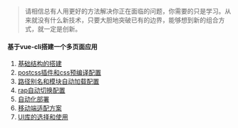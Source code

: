 >  请相信总有人用更好的方法解决你正在面临的问题，你需要的只是学习。从来就没有什么新技术，只要大胆地突破已有的边界，能够想到新的组合方式，就一定是创新。


#### 基于vue-cli搭建一个多页面应用
1. <a href="https://github.com/tonyfree/blog/issues/1" target="_blank">基础结构的搭建</a>
2. <a href="https://github.com/tonyfree/blog/issues/2" target="_blank">postcss插件和css预编译配置</a>
3. <a href="https://github.com/tonyfree/blog/issues/3" target="_blank">路径别名和模块自动加载配置</a>
4. <a href="https://github.com/tonyfree/blog/issues/4" target="_blank">rap自动切换配置</a>
5. <a href="https://github.com/tonyfree/blog/issues/5" target="_blank">自动化部署</a>
6. <a href="https://github.com/tonyfree/blog/issues/6" target="_blank">移动端适配方案</a>
7. <a href="https://github.com/tonyfree/blog/issues/7" target="_blank">UI库的选择和使用</a>
